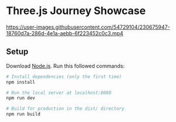 # Three.js Journey Showcase

https://user-images.githubusercontent.com/54729104/230675947-18760d7a-286d-4e1a-aebb-6f223452c0c3.mp4

## Setup
Download [Node.js](https://nodejs.org/en/download/).
Run this followed commands:

``` bash
# Install dependencies (only the first time)
npm install

# Run the local server at localhost:8080
npm run dev

# Build for production in the dist/ directory
npm run build
```
